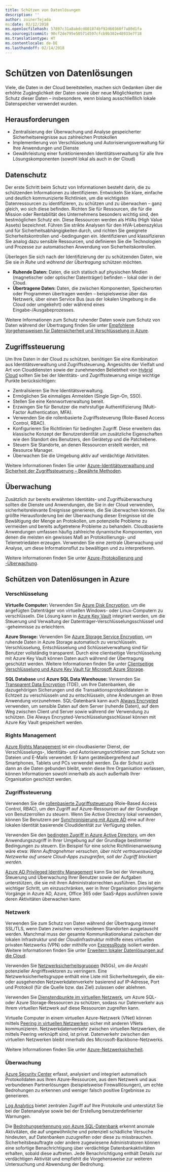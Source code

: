 ```yaml
---
title: Schützen von Datenlösungen
description: ''
author: zoinerTejada
ms:date: 02/12/2018
ms.openlocfilehash: 57897c31a8abdcd801874bf92d60360f7a80d1fa
ms.sourcegitcommit: 90cf2de795e50571d597cfcb9b302e48933e7f18
ms.translationtype: HT
ms.contentlocale: de-DE
ms.lasthandoff: 02/14/2018
---
```

# <a name="securing-data-solutions"></a>Schützen von Datenlösungen

Viele, die Daten in der Cloud bereitstellen, machen sich Gedanken über die erhöhte Zugänglichkeit der Daten sowie über neue Möglichkeiten zum Schutz dieser Daten – insbesondere, wenn bislang ausschließlich lokale Datenspeicher verwendet wurden.

## <a name="challenges"></a>Herausforderungen

* Zentralisierung der Überwachung und Analyse gespeicherter Sicherheitsereignisse aus zahlreichen Protokollen
* Implementierung von Verschlüsselung und Autorisierungsverwaltung für Ihre Anwendungen und Dienste
* Gewährleistung einer funktionierenden Identitätsverwaltung für alle Ihre Lösungskomponenten (sowohl lokal als auch in der Cloud)

## <a name="data-protection"></a>Datenschutz

Der erste Schritt beim Schutz von Informationen besteht darin, die zu schützenden Informationen zu identifizieren. Entwickeln Sie klare, einfache und deutlich kommunizierte Richtlinien, um die wichtigsten Datenressourcen zu identifizieren, zu schützen und zu überwachen – ganz gleich, wo sich diese befinden. Richten Sie für Ressourcen, die für die Mission oder Rentabilität des Unternehmens besonders wichtig sind, den bestmöglichen Schutz ein. Diese Ressourcen werden als HVAs (High Value Assets) bezeichnet. Führen Sie strikte Analysen für den HVA-Lebenszyklus und für Sicherheitsabhängigkeiten durch, und richten Sie geeignete Sicherheitskontrollen und -bedingungen ein. Identifizieren und klassifizieren Sie analog dazu sensible Ressourcen, und definieren Sie die Technologien und Prozesse zur automatischen Anwendung von Sicherheitskontrollen.

Überlegen Sie sich nach der Identifizierung der zu schützenden Daten, wie Sie sie *in Ruhe* und *während der Übertragung* schützen möchten.

* **Ruhende Daten:** Daten, die sich statisch auf physischen Medien (magnetischer oder optischer Datenträger) befinden – lokal oder in der Cloud.
* **Übertragene Daten:** Daten, die zwischen Komponenten, Speicherorten oder Programmen übertragen werden – beispielsweise über das Netzwerk, über einen Service Bus (aus der lokalen Umgebung in die Cloud oder umgekehrt) oder während eines Eingabe-/Ausgabeprozesses.

Weitere Informationen zum Schutz ruhender Daten sowie zum Schutz von Daten während der Übertragung finden Sie unter [Empfohlene Vorgehensweisen für Datensicherheit und Verschlüsselung in Azure](/azure/security/azure-security-data-encryption-best-practices).

## <a name="access-control"></a>Zugriffssteuerung

Um Ihre Daten in der Cloud zu schützen, benötigen Sie eine Kombination aus Identitätsverwaltung und Zugriffssteuerung. Angesichts der Vielfalt und Art von Clouddiensten sowie der zunehmenden Beliebtheit von [Hybrid Cloud](../scenarios/hybrid-on-premises-and-cloud.md) sollten Sie bei der Identitäts- und Zugriffssteuerung einige wichtige Punkte berücksichtigen:

* Zentralisieren Sie Ihre Identitätsverwaltung.
* Ermöglichen Sie einmaliges Anmelden (Single Sign-On, SSO).
* Stellen Sie eine Kennwortverwaltung bereit.
* Erzwingen Sie für Benutzer die mehrstufige Authentifizierung (Multi-Factor Authentication, MFA).
* Verwenden Sie die rollenbasierte Zugriffssteuerung (Role-Based Access Control, RBAC).
* Konfigurieren Sie Richtlinien für bedingten Zugriff. Diese erweitern das klassische Konzept der Benutzeridentität um zusätzliche Eigenschaften wie den Standort des Benutzers, den Gerätetyp und die Patchebene.
* Steuern Sie Standorte, an denen Ressourcen erstellt werden, mit Resource Manager.
* Überwachen Sie die Umgebung aktiv auf verdächtige Aktivitäten.

Weitere Informationen finden Sie unter [Azure-Identitätsverwaltung und Sicherheit der Zugriffssteuerung – Bewährte Methoden](/azure/security/azure-security-identity-management-best-practices).

## <a name="auditing"></a>Überwachung

Zusätzlich zur bereits erwähnten Identitäts- und Zugriffsüberwachung sollten die Dienste und Anwendungen, die Sie in der Cloud verwenden, sicherheitsrelevante Ereignisse generieren, die Sie überwachen können. Die größte Herausforderung bei der Überwachung dieser Ereignisse ist die Bewältigung der Menge an Protokollen, um potenzielle Probleme zu vermeiden und bereits aufgetretene Probleme zu behandeln. Cloudbasierte Anwendungen umfassen häufig zahlreiche dynamische Komponenten, von denen die meisten ein gewisses Maß an Protokollierungs- und Telemetriedaten erzeugen. Verwenden Sie eine zentrale Überwachung und Analyse, um diese Informationsflut zu bewältigen und zu interpretieren.

Weitere Informationen finden Sie unter [Azure-Protokollierung und -Überwachung](/azure/security/azure-log-audit).



## <a name="securing-data-solutions-in-azure"></a>Schützen von Datenlösungen in Azure

### <a name="encryption"></a>Verschlüsselung

**Virtuelle Computer:** Verwenden Sie [Azure Disk Encryption](/azure/security/azure-security-disk-encryption), um die angefügten Datenträger von virtuellen Windows- oder Linux-Computern zu verschlüsseln. Die Lösung kann in [Azure Key Vault](/azure/key-vault/) integriert werden, um die Steuerung und Verwaltung der Datenträger-Verschlüsselungsschlüssel und -geheimnisse zu erleichtern. 

**Azure Storage:** Verwenden Sie [Azure Storage Service Encryption](/azure/storage/common/storage-service-encryption), um ruhende Daten in Azure Storage automatisch zu verschlüsseln. Verschlüsselung, Entschlüsselung und Schlüsselverwaltung sind für Benutzer vollständig transparent. Durch eine clientseitige Verschlüsselung mit Azure Key Vault können Daten auch während der Übertragung geschützt werden. Weitere Informationen finden Sie unter [Clientseitige Verschlüsselung und Azure Key Vault für Microsoft Azure Storage](/azure/storage/common/storage-client-side-encryption).

**SQL Database** und **Azure SQL Data Warehouse:** Verwenden Sie [Transparent Data Encryption](/sql/relational-databases/security/encryption/transparent-data-encryption-azure-sql) (TDE), um Ihre Datenbanken, die dazugehörigen Sicherungen und die Transaktionsprotokolldateien in Echtzeit zu verschlüsseln und zu entschlüsseln, ohne Änderungen an Ihren Anwendung vorzunehmen. SQL-Datenbank kann auch [Always Encrypted](/azure/sql-database/sql-database-always-encrypted-azure-key-vault) verwenden, um sensible Daten auf dem Server (ruhende Daten), auf dem Weg zwischen Client und Server sowie während der Verwendung zu schützen. Die Always Encrypted-Verschlüsselungsschlüssel können mit Azure Key Vault gespeichert werden. 

### <a name="rights-management"></a>Rights Management

[Azure Rights Management](/information-protection/understand-explore/what-is-azure-rms) ist ein cloudbasierter Dienst, der Verschlüsselungs-, Identitäts- und Autorisierungsrichtlinien zum Schutz von Dateien und E-Mails verwendet. Er kann geräteübergreifend auf Smartphones, Tablets und PCs verwendet werden. Da der Schutz auch dann an die Daten gebunden bleibt, wenn diese Ihre Organisation verlassen, können Informationen sowohl innerhalb als auch außerhalb Ihrer Organisation geschützt werden.

### <a name="access-control"></a>Zugriffssteuerung

Verwenden Sie die [rollenbasierte Zugriffssteuerung](/azure/active-directory/role-based-access-control-what-is) (Role-Based Access Control, RBAC), um den Zugriff auf Azure-Ressourcen auf der Grundlage von Benutzerrollen zu steuern. Wenn Sie Active Directory lokal verwenden, können Sie Benutzern per [Synchronisierung mit Azure AD](/azure/active-directory/active-directory-hybrid-identity-design-considerations-directory-sync-requirements) eine auf ihrer lokalen Identität basierende Cloudidentität zur Verfügung stellen.

Verwenden Sie den [bedingten Zugriff in Azure Active Directory](/azure/active-directory/active-directory-conditional-access-azure-portal), um den Anwendungszugriff in Ihrer Umgebung auf der Grundlage bestimmter Bedingungen zu steuern. Ein Beispiel für eine solche Richtlinienanweisung wäre etwa: _Wenn Auftragnehmer versuchen, über nicht vertrauenswürdige Netzwerke auf unsere Cloud-Apps zuzugreifen, soll der Zugriff blockiert werden._ 

[Azure AD Privileged Identity Management](/azure/active-directory/active-directory-privileged-identity-management-configure) kann Sie bei der Verwaltung, Steuerung und Überwachung Ihrer Benutzer sowie der Aufgaben unterstützen, die sie mit ihren Administratorrechten ausführen. Dies ist ein wichtiger Schritt, um einzuschränken, wer in Ihrer Organisation privilegierte Vorgänge in Azure AD, Azure, Office 365 oder SaaS-Apps ausführen sowie deren Aktivitäten überwachen kann.

### <a name="network"></a>Netzwerk

Verwenden Sie zum Schutz von Daten während der Übertragung immer SSL/TLS, wenn Daten zwischen verschiedenen Standorten ausgetauscht werden. Manchmal muss der gesamte Kommunikationskanal zwischen der lokalen Infrastruktur und der Cloudinfrastruktur mithilfe eines virtuellen privaten Netzwerks (VPN) oder mithilfe von [ExpressRoute](/azure/expressroute/) isoliert werden. Weitere Informationen finden Sie unter [Erweitern lokaler Datenlösungen auf die Cloud](../scenarios/hybrid-on-premises-and-cloud.md).

Verwenden Sie [Netzwerksicherheitsgruppen](/azure/virtual-network/virtual-networks-nsg) (NSGs), um die Anzahl potenzieller Angriffsvektoren zu verringern. Eine Netzwerksicherheitsgruppe enthält eine Liste mit Sicherheitsregeln, die ein- oder ausgehenden Netzwerkdatenverkehr basierend auf IP-Adresse, Port und Protokoll (für die Quelle bzw. das Ziel) zulassen oder ablehnen. 

Verwenden Sie [Dienstendpunkte im virtuellen Netzwerk](/azure/virtual-network/virtual-network-service-endpoints-overview), um Azure SQL- oder Azure Storage-Ressourcen zu schützen, sodass nur Datenverkehr aus Ihrem virtuellen Netzwerk auf diese Ressourcen zugreifen kann.

Virtuelle Computer in einem virtuellen Azure-Netzwerk (VNet) können mittels [Peering in virtuellen Netzwerken](/azure/virtual-network/virtual-network-peering-overview) sicher mit anderen VNets kommunizieren. Netzwerkdatenverkehr zwischen virtuellen Netzwerken, die mittels Peering verknüpft sind, ist privat. Datenverkehr zwischen den virtuellen Netzwerken bleibt innerhalb des Microsoft-Backbone-Netzwerks.

Weitere Informationen finden Sie unter [Azure-Netzwerksicherheit](/azure/security/azure-network-security).

### <a name="monitoring"></a>Überwachung

[Azure Security Center](/azure/security-center/security-center-intro) erfasst, analysiert und integriert automatisch Protokolldaten aus Ihren Azure-Ressourcen, aus dem Netzwerk und aus verbundenen Partnerlösungen (beispielsweise Firewalllösungen), um echte Bedrohungen zu erkennen und weniger falsch positive Ergebnisse zu generieren. 

[Log Analytics](/azure/log-analytics/log-analytics-overview) bietet zentralen Zugriff auf Ihre Protokolle und unterstützt Sie bei der Datenanalyse sowie bei der Erstellung benutzerdefinierter Warnungen.

Die [Bedrohungserkennung von Azure SQL-Datenbank](/azure/sql-database/sql-database-threat-detection) erkennt anomale Aktivitäten, die auf ungewöhnliche und potenziell schädliche Versuche hindeuten, auf Datenbanken zuzugreifen oder diese zu missbrauchen. Sicherheitsbeauftragte oder andere zugewiesene Administratoren können eine sofortige Benachrichtigung über verdächtige Datenbankaktivitäten erhalten, sobald diese auftreten. Jede Benachrichtigung enthält Details zur verdächtigen Aktivität und empfiehlt die Vorgehensweise zur weiteren Untersuchung und Abwendung der Bedrohung.


